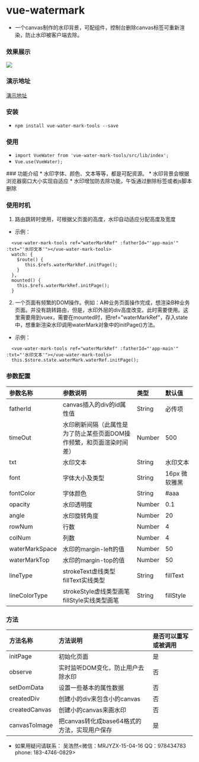 # vue-watermark
* 一个canvas制作的水印背景，可配组件，控制台删除canvas标签可重新渲染，防止水印被客户端去除。

### 效果展示     
![](https://wuhaoran0409.github.io/waterMark/1.png)

### 演示地址     
[演示地址](https://wuhaoran0409.github.io/study/dist/index.html#)

### 安装
* `npm install vue-water-mark-tools --save`

### 使用
* `import VueWater from 'vue-water-mark-tools/src/lib/index';`
* `Vue.use(VueWater);`

<div id="fatherid"> 
  <vue-water-mark-tools ref="waterMarkRef" :fatherId="'app-main'" :txt="'水印文本'"></vue-water-mark-tools>
</div>
### 功能介绍
* 水印字体、颜色、文本等等，都是可配资源。
* 水印背景会根据浏览器窗口大小实现自适应
* 水印增加防去除功能，午饭通过删除标签或者js脚本删除

### 使用时机
1. 路由跳转时使用，可根据父页面的高度，水印自动适应分配高度及宽度
* 示例：
```vue
  <vue-water-mark-tools ref="waterMarkRef" :fatherId="'app-main'" :txt="'水印文本'"></vue-water-mark-tools>
  watch: {
    $route() {
       this.$refs.waterMarkRef.initPage();
    }
  },
  mounted() {
    this.$refs.waterMarkRef.initPage();
  }
```
2. 一个页面有频繁的DOM操作。例如：A种业务页面操作完成，想渲染B种业务页面。并没有跳转路由，但是，水印外层的div高度改变。此时需要使用。这里需要用到vuex，需要在mounted时，把ref="waterMarkRef"，存入state中，想重新渲染水印调用waterMark对象中的initPage()方法。
* 示例：
```vue
  <vue-water-mark-tools ref="waterMarkRef" :fatherId="'app-main'" :txt="'水印文本'"></vue-water-mark-tools>
  this.$store.state.waterMark.waterRef.initPage();
```

### 参数配置
|参数名称|参数说明|类型|默认值|
|:---|:---|:---|:---|
|fatherId|canvas插入的div的id属性值|String|必传项|
|timeOut|水印刷新间隔（此属性是为了防止某些页面DOM操作频繁，和页面渲染时间差）|Number|500|
|txt|水印文本|String|水印文本|
|font|字体大小及类型|String|16px 微软雅黑|
|fontColor|字体颜色|String|#aaa|
|opacity|水印透明度|Number|0.1|
|angle|水印旋转角度|Number|20|
|rowNum|行数|Number|4|
|colNum|列数|Number|4|
|waterMarkSpace|水印的margin-left的值|Number|50|
|waterMarkTop|水印的margin-top的值|Number|50|
|lineType|strokeText虚线类型  fillText实线类型|String|fillText|
|lineColorType|strokeStyle虚线类型画笔  fillStyle实线类型画笔|String|fillStyle|

### 方法
|方法名称|方法说明|是否可以重写或被调用|
|:---|:---|:---|
|initPage|初始化页面|是|
|observe|实时监听DOM变化，防止用户去除水印|否|
|setDomData|设置一些基本的属性数据|否|
|createdDiv|创建小的div来包含小的canvas|否|
|createdCanvas|创建小的canvas来画水印|否|
|canvasToImage|把canvas转化成base64格式的方法，实现用户保存|是|

* 如果用疑问请联系： 吴浩然<微信：MRJYZX-15-04-16  QQ：978434783  phone: 183-4746-0829>
